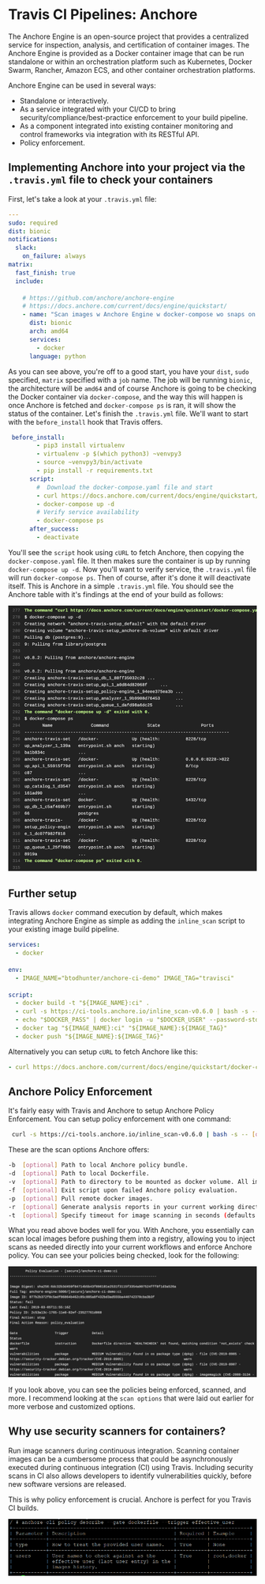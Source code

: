 # Travis CI Pipelines: Anchore


The Anchore Engine is an open-source project that provides a centralized service for inspection, analysis, and certification of container images. The Anchore Engine is provided as a Docker container image that can be run standalone or within an orchestration platform such as Kubernetes, Docker Swarm, Rancher, Amazon ECS, and other container orchestration platforms.

Anchore Engine can be used in several ways:

* Standalone or interactively.
* As a service integrated with your CI/CD to bring security/compliance/best-practice enforcement to your build pipeline.
* As a component integrated into existing container monitoring and control frameworks via integration with its RESTful API.
* Policy enforcement. 

## Implementing Anchore into your project via the `.travis.yml` file to check your containers 

First, let's take a look at your `.travis.yml` file: 

```yaml
---
sudo: required
dist: bionic
notifications:
  slack:
    on_failure: always
matrix:
  fast_finish: true
  include:

    # https://github.com/anchore/anchore-engine
    # https://docs.anchore.com/current/docs/engine/quickstart/
    - name: "Scan images w Anchore Engine w docker-compose wo snaps on bionic amd64"
      dist: bionic
      arch: amd64
      services:
        - docker      
      language: python
```

As you can see above, you're off to a good start, you have your `dist`, `sudo` specified, `matrix` specified with a `job` name. The job will be running `bionic`, the architecture will be `amd64` and of course Anchore is going to be checking the Docker container via `docker-compose`, and the way this will happen is once Anchore is fetched and `docker-compose ps` is ran, it will show the status of the container. Let's finish the `.travis.yml` file. We'll want to start with the `before_install` hook that Travis offers. 

```yaml
 before_install:
        - pip3 install virtualenv
        - virtualenv -p $(which python3) ~venvpy3
        - source ~venvpy3/bin/activate
        - pip install -r requirements.txt
      script:
        #  Download the docker-compose.yaml file and start
        - curl https://docs.anchore.com/current/docs/engine/quickstart/docker-compose.yaml > docker-compose.yaml
        - docker-compose up -d
        # Verify service availability
        - docker-compose ps
      after_success:
        - deactivate        
```
You'll see the `script` hook using `cURL` to fetch Anchore, then copying the `docker-compose.yaml` file. It then makes sure the container is up by running `docker-compose up -d`. Now you'll want to verify service, the `.travis.yml` file will run `docker-compose ps`. Then of course, after it's done it will deactivate itself. This is Anchore in a simple `.travis.yml` file. You should see the Anchore table with it's findings at the end of your build as follows: 

![Anchore](anchore.png)

## Further setup 

Travis allows `docker` command execution by default, which makes integrating Anchore Engine as simple as adding the `inline_scan` script to your existing image build pipeline.

```yaml
services:
  - docker

env:
  - IMAGE_NAME="btodhunter/anchore-ci-demo" IMAGE_TAG="travisci"

script:
  - docker build -t "${IMAGE_NAME}:ci" .
  - curl -s https://ci-tools.anchore.io/inline_scan-v0.6.0 | bash -s -- "${IMAGE_NAME}:ci"
  - echo "$DOCKER_PASS" | docker login -u "$DOCKER_USER" --password-stdin
  - docker tag "${IMAGE_NAME}:ci" "${IMAGE_NAME}:${IMAGE_TAG}"
  - docker push "${IMAGE_NAME}:${IMAGE_TAG}"
```

Alternatively you can setup `cURL` to fetch Anchore like this: 

```yaml
- curl https://docs.anchore.com/current/docs/engine/quickstart/docker-compose.yaml > docker-compose.yaml
```

## Anchore Policy Enforcement

It's fairly easy with Travis and Anchore to setup Anchore Policy Enforcement. You can setup policy enforcement with one command:

```bash
 curl -s https://ci-tools.anchore.io/inline_scan-v0.6.0 | bash -s -- [options] IMAGE_NAME(s)
```

These are the scan options Anchore offers:

```bash
-b  [optional] Path to local Anchore policy bundle.
-d  [optional] Path to local Dockerfile.
-v  [optional] Path to directory to be mounted as docker volume. All image archives in directory will be scanned.
-f  [optional] Exit script upon failed Anchore policy evaluation.
-p  [optional] Pull remote docker images.
-r  [optional] Generate analysis reports in your current working directory.
-t  [optional] Specify timeout for image scanning in seconds (defaults to 300s).
```

What you read above bodes well for you. With Anchore, you essentially can scan local images before pushing them into a registry, allowing you to inject scans as needed directly into your current workflows and enforce Anchore policy. You can see your policies being checked, look for the following: 

![Policy](policy.png)

If you look above, you can see the policies being enforced, scanned, and more. I recommend looking at the `scan options` that were laid out earlier for more verbose and customized options. 

## Why use security scanners for containers? 

Run image scanners during continuous integration. Scanning container images can be a cumbersome process that could be asynchronously executed during continuous integration (CI) using Travis. Including security scans in CI also allows developers to identify vulnerabilities quickly, before new software versions are released.

This is why policy enforcement is crucial. Anchore is perfect for you Travis CI builds. 

![Anchore](anchore3.png)

